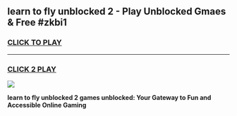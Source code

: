
## learn to fly unblocked 2 - Play Unblocked Gmaes & Free #zkbi1
<h3>
<a href="https://news.freeplayer.one?title=learn_to_fly_unblocked_2&ref=24F">CLICK TO PLAY</a></h3>
<hr>

<h3>
<a href="https://news.freeplayer.one?title=learn_to_fly_unblocked_2&ref=24F">CLICK 2 PLAY</a>
  
</h3>

<a href="https://news.freeplayer.one?title=learn_to_fly_unblocked_2&ref=24F/"><img src="https://clearcache.store/games.png"></a>


**learn to fly unblocked 2 games unblocked: Your Gateway to Fun and Accessible Online Gaming**
